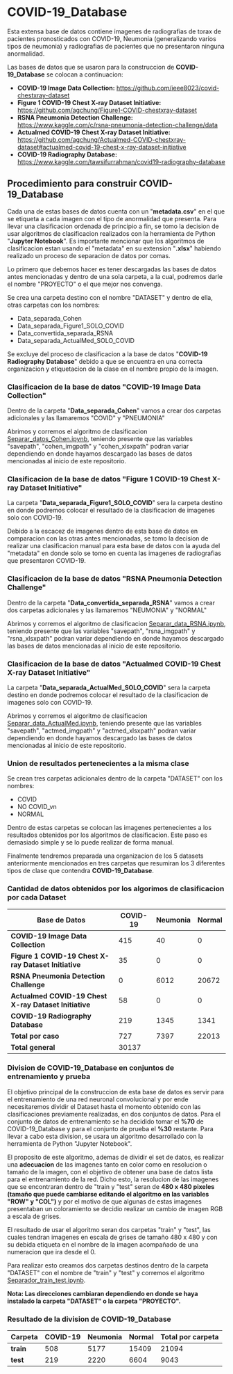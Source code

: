 # COVID-19_Database

Esta extensa base de datos contiene imagenes de radiografias de torax de pacientes pronosticados con COVID-19, Neumonia (generalizando varios tipos de neumonia) y radiografias de pacientes que no presentaron ninguna anormalidad.

Las bases de datos que se usaron para la construccion de **COVID-19_Database** se colocan a continuacion:

* **COVID-19 Image Data Collection:** https://github.com/ieee8023/covid-chestxray-dataset 
* **Figure 1 COVID-19 Chest X-ray Dataset Initiative:** https://github.com/agchung/Figure1-COVID-chestxray-dataset 
* **RSNA Pneumonia Detection Challenge:** https://www.kaggle.com/c/rsna-pneumonia-detection-challenge/data 
* **Actualmed COVID-19 Chest X-ray Dataset Initiative:** https://github.com/agchung/Actualmed-COVID-chestxray-dataset#actualmed-covid-19-chest-x-ray-dataset-initiative 
* **COVID-19 Radiography Database:** https://www.kaggle.com/tawsifurrahman/covid19-radiography-database 


## Procedimiento para construir COVID-19_Database
  
Cada una de estas bases de datos cuenta con un "**metadata.csv**" en el que se etiqueta a cada imagen con el tipo de anormalidad que presenta. Para llevar una clasificacion ordenada de principio a fin, se tomo la decision de usar algoritmos de clasificacion realizados con la herramienta de Python "**Jupyter Notebook**". Es importante mencionar que los algoritmos de clasificacion estan usando el "metadata" en su extension "**.xlsx**" habiendo realizado un proceso de separacion de datos por comas.

Lo primero que debemos hacer es tener descargadas las bases de datos antes mencionadas y dentro de una sola carpeta, a la cual, podremos darle el nombre "PROYECTO" o el que mejor nos convenga.

Se crea una carpeta destino con el nombre "DATASET" y dentro de ella, otras carpetas con los nombres:

* Data_separada_Cohen
* Data_separada_Figure1_SOLO_COVID
* Data_convertida_separada_RSNA
* Data_separada_ActualMed_SOLO_COVID
  
Se excluye del proceso de clasificacion a la base de datos "**COVID-19 Radiography Database**" debido a que se encuentra en una correcta organizacion y etiquetacion de la clase en el nombre propio de la imagen.

### Clasificacion de la base de datos "COVID-19 Image Data Collection"

Dentro de la carpeta "**Data_separada_Cohen**" vamos a crear dos carpetas adicionales y las llamaremos "COVID" y "PNEUMONIA"

Abrimos y corremos el algoritmo de clasificacion [Separar\_datos\_Cohen.ipynb](https://github.com/FranciscoB1998/COVID-19_Database/blob/master/Separar_datos_Cohen.ipynb), teniendo presente que las variables "savepath", "cohen_imgpath" y "cohen_xlsxpath" podran variar dependiendo en donde hayamos descargado las bases de datos mencionadas al inicio de este repositorio.

### Clasificacion de la base de datos "Figure 1 COVID-19 Chest X-ray Dataset Initiative"

La carpeta "**Data_separada_Figure1_SOLO_COVID**" sera la carpeta destino en donde podremos colocar el resultado de la clasificacion de imagenes solo con COVID-19.

Debido a la escacez de imagenes dentro de esta base de datos en comparacion con las otras antes mencionadas, se tomo la decision de realizar una clasificacion manual para esta base de datos con la ayuda del "metadata" en donde solo se tomo en cuenta las imagenes de radiografias que presentaron COVID-19.

### Clasificacion de la base de datos "RSNA Pneumonia Detection Challenge"

Dentro de la carpeta "**Data_convertida_separada_RSNA**" vamos a crear dos carpetas adicionales y las llamaremos "NEUMONIA" y "NORMAL"

Abrimos y corremos el algoritmo de clasificacion [Separar\_data\_RSNA.ipynb](https://github.com/FranciscoB1998/COVID-19_Database/blob/master/Separar_data_RSNA.ipynb), teniendo presente que las variables "savepath", "rsna_imgpath" y "rsna_xlsxpath" podran variar dependiendo en donde hayamos descargado las bases de datos mencionadas al inicio de este repositorio.

### Clasificacion de la base de datos "Actualmed COVID-19 Chest X-ray Dataset Initiative"

La carpeta "**Data_separada_ActualMed_SOLO_COVID**" sera la carpeta destino en donde podremos colocar el resultado de la clasificacion de imagenes solo con COVID-19.

Abrimos y corremos el algoritmo de clasificacion [Separar\_data\_ActualMed.ipynb](https://github.com/FranciscoB1998/COVID-19_Database/blob/master/Separar_data_ActualMed.ipynb), teniendo presente que las variables "savepath", "actmed_imgpath" y "actmed_xlsxpath" podran variar dependiendo en donde hayamos descargado las bases de datos mencionadas al inicio de este repositorio.

### Union de resultados pertenecientes a la misma clase

Se crean tres carpetas adicionales dentro de la carpeta "DATASET" con los nombres:

* COVID
* NO COVID_vn
* NORMAL

Dentro de estas carpetas se colocan las imagenes pertenecientes a los resultados obtenidos por los algoritmos de clasificacion. Este paso es demasiado simple y se lo puede realizar de forma manual.

Finalmente tendremos preparada una organizacion de los 5 datasets anteriormente mencionados en tres carpetas que resumiran los 3 diferentes tipos de clase que contendra **COVID-19_Database**.

### Cantidad de datos obtenidos por los algorimos de clasificacion por cada Dataset
 
 
| Base de Datos | COVID-19 | Neumonia | Normal | 
|---------------|----------|----------|--------|
| **COVID-19 Image Data Collection** | 415 | 40 | 0 | 
| **Figure 1 COVID-19 Chest X-ray Dataset Initiative** | 35 | 0 | 0 |
| **RSNA Pneumonia Detection Challenge** | 0 | 6012 | 20672 |
| **Actualmed COVID-19 Chest X-ray Dataset Initiative** | 58 | 0 | 0 |
| **COVID-19 Radiography Database** | 219| 1345 | 1341 |
| **Total por caso**  | 727 | 7397 | 22013 |
| **Total general** | 30137 |


### Division de COVID-19_Database en conjuntos de entrenamiento y prueba

El objetivo principal de la construccion de esta base de datos es servir para el entrenamiento de una red neuronal convolucional y por ende necesitaremos dividir el Dataset hasta el momento obtenido con las clasificaciones previamente realizadas, en dos conjuntos de datos. Para el conjunto de datos de entrenamiento se ha decidido tomar el **%70** de COVID-19_Database y para el conjunto de prueba el **%30** restante. Para llevar a cabo esta division, se usara un algoritmo desarrollado con la herramienta de Python "Jupyter Notebook".

El proposito de este algoritmo, ademas de dividir el set de datos, es realizar una **adecuacion** de las imagenes tanto en color como en resolucion o tamaño de la imagen, con el objetivo de obtener una base de datos lista para el entrenamiento de la red. Dicho esto, la resolucion de las imagenes que se encontraran dentro de "train y "test" seran de **480 x 480 pixeles (tamaño que puede cambiarse editando el algoritmo en las variables "ROW" y "COL")** y por el motivo de que algunas de estas imagenes presentaban un coloramiento se decidio realizar un cambio de imagen RGB a escala de grises.

El resultado de usar el algoritmo seran dos carpetas "train" y "test", las cuales tendran imagenes en escala de grises de tamaño 480 x 480 y con su debida etiqueta en el nombre de la imagen acompañado de una numeracion que ira desde el 0.

Para realizar esto creamos dos carpetas destinos dentro de la carpeta "DATASET" con el nombre de "train" y "test" y corremos el algoritmo [Separador\_train\_test.ipynb](https://github.com/FranciscoB1998/COVID-19_Database/blob/master/Separador_train_test.ipynb).

**Nota: Las direcciones cambiaran dependiendo en donde se haya instalado la carpeta "DATASET" o la carpeta "PROYECTO".**

### Resultado de la division de COVID-19_Database



| Carpeta | COVID-19 | Neumonia | Normal | Total por carpeta|
|---------|----------|----------|--------|-------|
| **train** | 508 | 5177 | 15409 | 21094 |
| **test** | 219 | 2220 | 6604 | 9043 |
